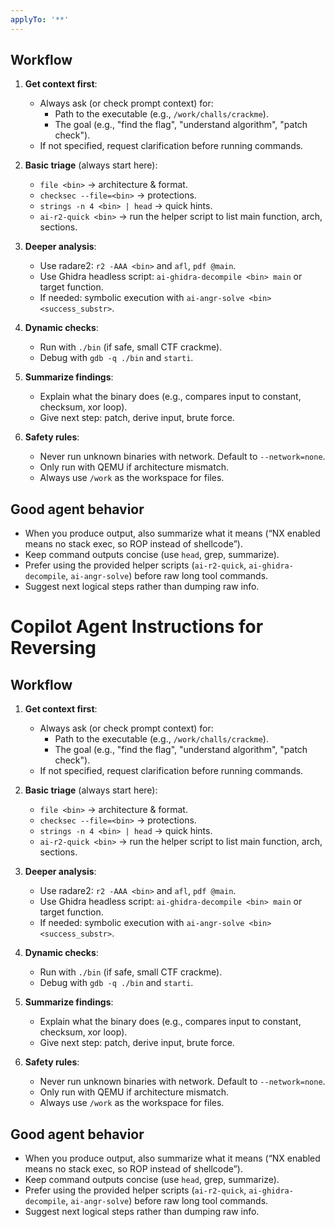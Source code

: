 ```yaml
---
applyTo: '**'
---
```


## Workflow
1. **Get context first**:
   - Always ask (or check prompt context) for:
     - Path to the executable (e.g., `/work/challs/crackme`).
     - The goal (e.g., "find the flag", "understand algorithm", "patch check").
   - If not specified, request clarification before running commands.

2. **Basic triage** (always start here):
   - `file <bin>` → architecture & format.
   - `checksec --file=<bin>` → protections.
   - `strings -n 4 <bin> | head` → quick hints.
   - `ai-r2-quick <bin>` → run the helper script to list main function, arch, sections.

3. **Deeper analysis**:
   - Use radare2: `r2 -AAA <bin>` and `afl`, `pdf @main`.
   - Use Ghidra headless script: `ai-ghidra-decompile <bin> main` or target function.
   - If needed: symbolic execution with `ai-angr-solve <bin> <success_substr>`.

4. **Dynamic checks**:
   - Run with `./bin` (if safe, small CTF crackme).
   - Debug with `gdb -q ./bin` and `starti`.

5. **Summarize findings**:
   - Explain what the binary does (e.g., compares input to constant, checksum, xor loop).
   - Give next step: patch, derive input, brute force.

6. **Safety rules**:
   - Never run unknown binaries with network. Default to `--network=none`.
   - Only run with QEMU if architecture mismatch.
   - Always use `/work` as the workspace for files.

## Good agent behavior
- When you produce output, also summarize what it means (“NX enabled means no stack exec, so ROP instead of shellcode”).  
- Keep command outputs concise (use `head`, grep, summarize).  
- Prefer using the provided helper scripts (`ai-r2-quick`, `ai-ghidra-decompile`, `ai-angr-solve`) before raw long tool commands.  
- Suggest next logical steps rather than dumping raw info.
# Copilot Agent Instructions for Reversing

## Workflow
1. **Get context first**:
   - Always ask (or check prompt context) for:
     - Path to the executable (e.g., `/work/challs/crackme`).
     - The goal (e.g., "find the flag", "understand algorithm", "patch check").
   - If not specified, request clarification before running commands.

2. **Basic triage** (always start here):
   - `file <bin>` → architecture & format.
   - `checksec --file=<bin>` → protections.
   - `strings -n 4 <bin> | head` → quick hints.
   - `ai-r2-quick <bin>` → run the helper script to list main function, arch, sections.

3. **Deeper analysis**:
   - Use radare2: `r2 -AAA <bin>` and `afl`, `pdf @main`.
   - Use Ghidra headless script: `ai-ghidra-decompile <bin> main` or target function.
   - If needed: symbolic execution with `ai-angr-solve <bin> <success_substr>`.

4. **Dynamic checks**:
   - Run with `./bin` (if safe, small CTF crackme).
   - Debug with `gdb -q ./bin` and `starti`.

5. **Summarize findings**:
   - Explain what the binary does (e.g., compares input to constant, checksum, xor loop).
   - Give next step: patch, derive input, brute force.

6. **Safety rules**:
   - Never run unknown binaries with network. Default to `--network=none`.
   - Only run with QEMU if architecture mismatch.
   - Always use `/work` as the workspace for files.

## Good agent behavior
- When you produce output, also summarize what it means (“NX enabled means no stack exec, so ROP instead of shellcode”).  
- Keep command outputs concise (use `head`, grep, summarize).  
- Prefer using the provided helper scripts (`ai-r2-quick`, `ai-ghidra-decompile`, `ai-angr-solve`) before raw long tool commands.  
- Suggest next logical steps rather than dumping raw info.
